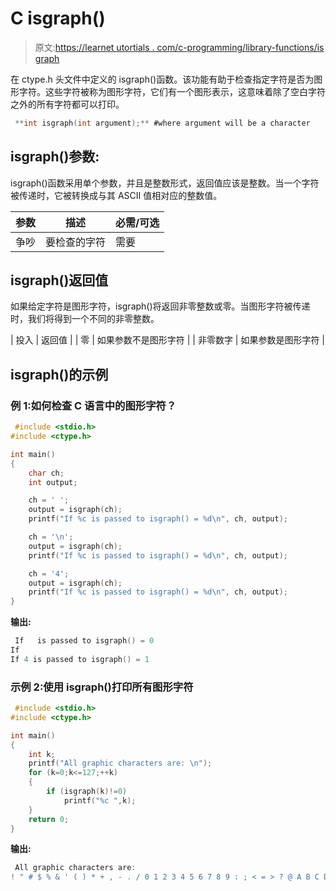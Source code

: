 # C isgraph()

> 原文:[https://learnet utortials . com/c-programming/library-functions/is graph](https://learnetutorials.com/c-programming/library-functions/isgraph)

在 ctype.h 头文件中定义的 isgraph()函数。该功能有助于检查指定字符是否为图形字符。这些字符被称为图形字符，它们有一个图形表示，这意味着除了空白字符之外的所有字符都可以打印。

```c
 **int isgraph(int argument);** #where argument will be a character 

```

## isgraph()参数:

isgraph()函数采用单个参数，并且是整数形式，返回值应该是整数。当一个字符被传递时，它被转换成与其 ASCII 值相对应的整数值。

| 参数 | 描述 | 必需/可选 |
| --- | --- | --- |
| 争吵 | 要检查的字符 | 需要 |

## isgraph()返回值

如果给定字符是图形字符，isgraph()将返回非零整数或零。当图形字符被传递时，我们将得到一个不同的非零整数。

| 投入 | 返回值 |
| 零 | 如果参数不是图形字符 |
| 非零数字 | 如果参数是图形字符 |

## isgraph()的示例

### 例 1:如何检查 C 语言中的图形字符？

```c
 #include <stdio.h>
#include <ctype.h>

int main()
{
    char ch;
    int output;

    ch = ' ';
    output = isgraph(ch);
    printf("If %c is passed to isgraph() = %d\n", ch, output);

    ch = '\n';
    output = isgraph(ch);
    printf("If %c is passed to isgraph() = %d\n", ch, output);

    ch = '4';
    output = isgraph(ch);
    printf("If %c is passed to isgraph() = %d\n", ch, output); 
} 

```

**输出:**

```c
 If   is passed to isgraph() = 0
If 
If 4 is passed to isgraph() = 1 
```

### 示例 2:使用 isgraph()打印所有图形字符

```c
 #include <stdio.h>
#include <ctype.h>

int main()
{
    int k;
    printf("All graphic characters are: \n");
    for (k=0;k<=127;++k)
    {
        if (isgraph(k)!=0)
            printf("%c ",k);
    }
    return 0;
} 

```

**输出:**

```c
 All graphic characters are: 
! " # $ % & ' ( ) * + , - . / 0 1 2 3 4 5 6 7 8 9 : ; < = > ? @ A B C D E F G H I J K L M N O P Q R S T U V W X Y Z [ \ ] ^ _ ` a b c d e f g h i j k l m n o p q r s t u v w x y z { | } ~ 
```